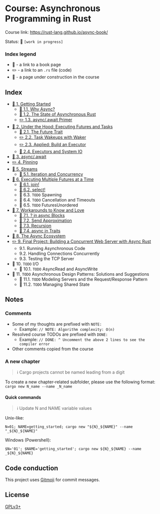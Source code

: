 # Course: Asynchronous Programming in Rust

Course link: https://rust-lang.github.io/async-book/

Status: 🚧 `[work in progress]`

### Index legend

- 📝 - a link to a book page
- ✏️ - a link to an `.rs` file (code)
- 👷 - a page under construction in the course

## Index

- [📝 1. Getting Started](https://rust-lang.github.io/async-book/01_getting_started/01_chapter.html)
  - [📝 1.1. Why Async?](https://rust-lang.github.io/async-book/01_getting_started/02_why_async.html)
  - [📝 1.2. The State of Asynchronous Rust](https://rust-lang.github.io/async-book/01_getting_started/03_state_of_async_rust.html)
  - [✏️ 1.3. async/.await Primer](01_getting_started/src/main.rs)
- [📝 2. Under the Hood: Executing Futures and Tasks](https://rust-lang.github.io/async-book/02_execution/01_chapter.html)
  - [📝 2.1. The Future Trait](https://rust-lang.github.io/async-book/02_execution/02_future.html) 
  - [✏️ 2.2. Task Wakeups with Waker](02_execution/src/main.rs#L9)
  - [✏️ 2.3. Applied: Build an Executor](02_execution/src/main.rs#L90)
  - [📝 2.4. Executors and System IO](https://rust-lang.github.io/async-book/02_execution/05_io.html)
- [📝 3. async/.await](https://rust-lang.github.io/async-book/03_async_await/01_chapter.html)
- [✏️ 4. Pinning](04_pinning/src/main.rs)
- [📝 5. Streams](https://rust-lang.github.io/async-book/05_streams/01_chapter.html)
  - [📝 5.1. Iteration and Concurrency](https://rust-lang.github.io/async-book/05_streams/02_iteration_and_concurrency.html)
- [📝 6. Executing Multiple Futures at a Time](https://rust-lang.github.io/async-book/06_multiple_futures/01_chapter.html)
  - [📝 6.1. join!](https://rust-lang.github.io/async-book/06_multiple_futures/02_join.html)
  - [📝 6.2. select!](https://rust-lang.github.io/async-book/06_multiple_futures/03_select.html)
  - 👷 6.3. `TODO` Spawning
  - 👷 6.4. `TODO` Cancellation and Timeouts
  - 👷 6.5. `TODO` FuturesUnordered
- [📝 7. Workarounds to Know and Love](https://rust-lang.github.io/async-book/07_workarounds/01_chapter.html)
  - [📝 7.1. ? in async Blocks](https://rust-lang.github.io/async-book/07_workarounds/02_err_in_async_blocks.html)
  - [📝 7.2. Send Approximation](https://rust-lang.github.io/async-book/07_workarounds/03_send_approximation.html)
  - [📝 7.3. Recursion](https://rust-lang.github.io/async-book/07_workarounds/04_recursion.html)
  - [📝 7.4. async in Traits](https://rust-lang.github.io/async-book/07_workarounds/05_async_in_traits.html)
- [📝 8. The Async Ecosystem](https://rust-lang.github.io/async-book/08_ecosystem/00_chapter.html)
- [✏️ 9. Final Project: Building a Concurrent Web Server with Async Rust](09_final_project/src/main.rs)
  - 9.1. Running Asynchronous Code
  - 9.2. Handling Connections Concurrently
  - 9.3. Testing the TCP Server
- 👷 10. `TODO` I/O
  - 👷 10.1. `TODO` AsyncRead and AsyncWrite
- 👷 11. `TODO` Asynchronous Design Patterns: Solutions and Suggestions
  - 👷 11.1. `TODO` Modeling Servers and the Request/Response Pattern
  - 👷 11.2. `TODO` Managing Shared State

## Notes

### Comments

- Some of my thoughts are prefixed with `NOTE:`
  - Example: `// NOTE: Algorithm complexity: O(n)`
- Resolved course TODOs are prefixed with `DONE:`
  - Example: `// DONE: ^ Uncomment the above 2 lines to see the compiler error`
- Other comments copied from the course
                                        
### A new chapter

> ℹ️ Cargo projects cannot be named leading from a digit

To create a new chapter-related subfolder, please use the following format: `cargo new N_name --name _N_name` 

#### Quick commands

> ℹ️ Update N and NAME variable values

Unix-like:
```shell
N=01; NAME=getting_started; cargo new "${N}_${NAME}" --name "_${N}_${NAME}"
```

Windows (Powershell):
```shell
$N='01'; $NAME='getting_started'; cargo new ${N}_${NAME} --name _${N}_${NAME}
```

## Code conduction

This project uses [Gitmoji](https://gitmoji.carloscuesta.me) for commit messages.

## License

[GPLv3+](LICENSE)
